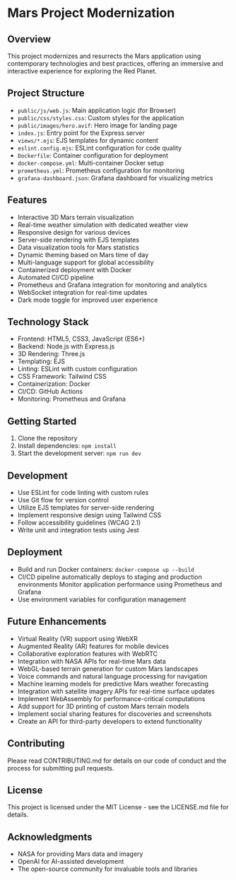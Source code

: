 # Mars Project Modernization

## Overview

This project modernizes and resurrects the Mars application using contemporary technologies and best practices, offering an immersive and interactive experience for exploring the Red Planet.

## Project Structure

-   `public/js/web.js`: Main application logic (for Browser)
-   `public/css/styles.css`: Custom styles for the application
-   `public/images/hero.avif`: Hero image for landing page
-   `index.js`: Entry point for the Express server
-   `views/*.ejs`: EJS templates for dynamic content
-   `eslint.config.mjs`: ESLint configuration for code quality
-   `Dockerfile`: Container configuration for deployment
-   `docker-compose.yml`: Multi-container Docker setup
-   `prometheus.yml`: Prometheus configuration for monitoring
-   `grafana-dashboard.json`: Grafana dashboard for visualizing metrics

## Features

-   Interactive 3D Mars terrain visualization
-   Real-time weather simulation with dedicated weather view
-   Responsive design for various devices
-   Server-side rendering with EJS templates
-   Data visualization tools for Mars statistics
-   Dynamic theming based on Mars time of day
-   Multi-language support for global accessibility
-   Containerized deployment with Docker
-   Automated CI/CD pipeline
-   Prometheus and Grafana integration for monitoring and analytics
-   WebSocket integration for real-time updates
-   Dark mode toggle for improved user experience

## Technology Stack

-   Frontend: HTML5, CSS3, JavaScript (ES6+)
-   Backend: Node.js with Express.js
-   3D Rendering: Three.js
-   Templating: EJS
-   Linting: ESLint with custom configuration
-   CSS Framework: Tailwind CSS
-   Containerization: Docker
-   CI/CD: GitHub Actions
-   Monitoring: Prometheus and Grafana

## Getting Started

1. Clone the repository
2. Install dependencies: `npm install`
3. Start the development server: `npm run dev`

## Development

-   Use ESLint for code linting with custom rules
-   Use Git flow for version control
-   Utilize EJS templates for server-side rendering
-   Implement responsive design using Tailwind CSS
-   Follow accessibility guidelines (WCAG 2.1)
-   Write unit and integration tests using Jest

## Deployment

-   Build and run Docker containers: `docker-compose up --build`
-   CI/CD pipeline automatically deploys to staging and production environments
    Monitor application performance using Prometheus and Grafana
-   Use environment variables for configuration management


## Future Enhancements

-   Virtual Reality (VR) support using WebXR
-   Augmented Reality (AR) features for mobile devices
-   Collaborative exploration features with WebRTC
-   Integration with NASA APIs for real-time Mars data
-   WebGL-based terrain generation for custom Mars landscapes
-   Voice commands and natural language processing for navigation
-   Machine learning models for predictive Mars weather forecasting
-   Integration with satellite imagery APIs for real-time surface updates
-   Implement WebAssembly for performance-critical computations
-   Add support for 3D printing of custom Mars terrain models
-   Implement social sharing features for discoveries and screenshots
-   Create an API for third-party developers to extend functionality

## Contributing

Please read CONTRIBUTING.md for details on our code of conduct and the process for submitting pull requests.

## License

This project is licensed under the MIT License - see the LICENSE.md file for details.

## Acknowledgments

-   NASA for providing Mars data and imagery
-   OpenAI for AI-assisted development
-   The open-source community for invaluable tools and libraries
